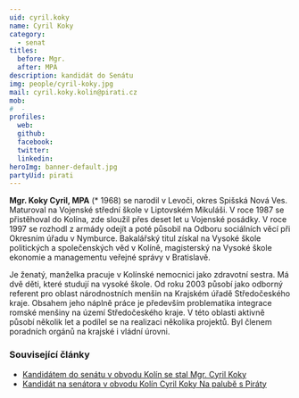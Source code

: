 ```yaml
---
uid: cyril.koky
name: Cyril Koky
category:
  - senat
titles:
  before: Mgr.
  after: MPA
description: kandidát do Senátu
img: people/cyril-koky.jpg
mail: cyril.koky.kolin@pirati.cz
mob:
#  - 
profiles:
  web:
  github:
  facebook: 
  twitter:
  linkedin:
heroImg: banner-default.jpg
partyUid: pirati
---
```


**Mgr. Koky Cyril, MPA** (* 1968) se narodil v Levoči, okres Spišská Nová Ves. Maturoval na Vojenské střední škole v Liptovském Mikuláši. V roce 1987 se přistěhoval do Kolína, zde sloužil přes deset let u Vojenské posádky. V roce 1997 se rozhodl z armády odejít a poté působil na Odboru sociálních věcí při Okresním úřadu v Nymburce. Bakalářský titul získal na Vysoké škole politických a společenských věd v Kolíně, magisterský na Vysoké škole ekonomie a managementu veřejné správy v Bratislavě.

Je ženatý, manželka pracuje v Kolínské nemocnici jako zdravotní sestra. Má dvě děti, které studují na vysoké škole. Od roku 2003 působí jako odborný referent pro oblast národnostních menšin na Krajském úřadě Středočeského kraje. Obsahem jeho náplně práce je především problematika integrace romské menšiny na území Středočeského kraje. V této oblasti aktivně působí několik let a podílel se na realizaci několika projektů. Byl členem poradních orgánů na krajské i vládní úrovni.

### Související články

* [Kandidátem do senátu v obvodu Kolín se stal Mgr. Cyril Koky](/aktuality/kandidatem-do-senatu-v-obvodu-kolin-se-stal-mgr-cyril-koky.html)
* [Kandidát na senátora v obvodu Kolín Cyril Koky Na palubě s Piráty](/aktuality/kandidat-na-senatora-v-obvodu-kolin-cyril-koky-na-palube-s-piraty.html)

